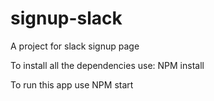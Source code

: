 # signup-slack

A project for slack signup page

To install all the dependencies use:
NPM install

To run this app use
NPM start
